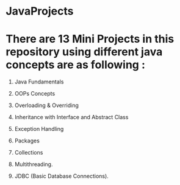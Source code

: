 # JavaProjects

# There are 13 Mini Projects in this repository using different java concepts are as following :

1. Java Fundamentals

2. OOPs Concepts

3. Overloading & Overriding

4. Inheritance with Interface and Abstract Class

5. Exception Handling

6. Packages

7. Collections

8. Multithreading.

10. JDBC (Basic Database Connections).
